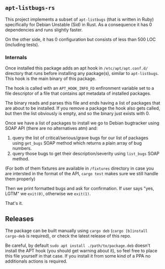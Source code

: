 ## `apt-listbugs-rs`

This project implements a subset of `apt-listbugs` (that is written in Ruby) specifically for Debian Unstable (Sid) in Rust. As a consequence it has 0 dependencies and runs slightly faster.

On the other side, it has 0 configuration but consists of less than 500 LOC (including tests).

### Internals

Once installed this package adds an apt hook in `/etc/apt/apt.conf.d/` directory that runs before installing any package(s), similar to `apt-listbugs`. This hook is the main binary of this package.

The hook is called with an `APT_HOOK_INFO_FD` enfironment variable set to a file descriptor of a file that contains apt metadata of installed packages.

The binary reads and parses this file and ends having a list of packages that are about to be installed. If you remove a package the hook also gets called, but then the list obviously is empty, and so the binary just exists with 0.

Once we have a list of packages to install we go to Debian bugtracker using SOAP API (there are no alternatives atm) and:

1. query the list of critical/serious/grave bugs for our list of packages using `get_bugs` SOAP method which returns a plain array of bug numbers.
2. query those bugs to get their description/severity using `list_bugs` SOAP method.

(For both of them fixtures are available in `/fixtures` directory in case you are intersted in the format of the API, `cargo test` makes sure we still handle them properly)

Then we print formatted bugs and ask for confirmation. If user says "yes, LGTM" we `exit(0)`, otherwise we `exit(1)`.

That's it.

## Releases

The package can be built manually using `cargo deb` (`cargo [b]install cargo-deb` is required), or check the latest release of this repo.

Be careful, by default `sudo apt install ./path/to/package.deb` doesn't install the APT hook (you should get warning about it), so feel free to place this file yourself in that case. If you install it from some kind of a PPA no additionals actions is required.
